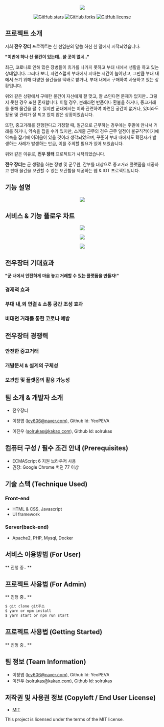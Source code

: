 <p align="center"><img src="/image/logo.png"></p>

<!--
<p align="center">
	(데모 영상)
	<a href="">
		<img src="/image/DEMO_BUTTON.png" />
	</a>
	(매뉴얼)
	<a href="">
		<img src="/image/DOCUMNET_BUTTON.png" />
	</a>
</p>
-->

<p align="center">
	<a href="https://github.com/osamhack2021/WEB_IOT_ComradeMarket_MiscThings/stargazers"><img alt="GitHub stars" src="https://img.shields.io/github/stars/osamhack2021/WEB_IOT_ComradeMarket_MiscThings"></a>
	<a href="https://github.com/osamhack2021/WEB_IOT_ComradeMarket_MiscThings/blob/master/LICENSE"><img alt="GitHub forks" src="https://img.shields.io/github/forks/osamhack2021/WEB_IOT_ComradeMarket_MiscThings"></a>
	<a href="https://github.com/osamhack2021/WEB_IOT_ComradeMarket_MiscThings/blob/master/LICENSE"><img alt="GitHub license" src="https://img.shields.io/github/license/osamhack2021/WEB_IOT_ComradeMarket_MiscThings"></a>
</p>


## 프로젝트 소개

저희 **전우 장터** 프로젝트는 한 선임분의 말씀 하신 한 말에서 시작되었습니다.

<!-- 이미지 하나 추가 --> 

**"이번에 하나 산 물건이 있는데.. 쓸 곳이 없네.."**

최근, 코로나로 인해 많은 장병들이 휴가를 나가지 못하고 부대 내에서 생활을 하고 있는 상태입니다. 그러다 보니, 자연스럽게 부대에서 지내는 시간이 늘어났고, 그만큼 부대 내에서 쓰기 위해 다양한 물건들을 택배로 받거나, 부대 내에서 구매하여 사용하고 있는 상황입니다.

위와 같은 상황에서 구매한 물건이 자신에게 잘 맞고, 잘 쓰인다면 문제가 없지만.. 그렇지 못한 경우 또한 존재합니다. 이럴 경우, 본래라면 반품이나 환불을 하거나, 중고거래를 통해 물건을 팔 수 있지만 군대에서는 이와 관련하여 마련된 공간이 없거나, 있더라도 활용 및 관리가 잘 되고 있지 않은 상황이었습니다.

또한, 중고거래를 진행한다고 가정할 때, 일근으로 근무하는 경우에는 주말에 만나서 거래를 하거나, 약속을 잡을 수가 있지만, 스케줄 근무의 경우 근무 일정이 불규칙적이기에 약속을 잡기에 어려움이 있을 것이라 생각되었으며, 꾸준히 부대 내에서도 확진자가 발생하는 사례가 발생하는 만큼, 이를 주의할 필요가 있어 보였습니다.

위와 같은 이유로, **전우 장터** 프로젝트가 시작되었습니다.

**전우 장터**는 군 생활을 하는 장병 및 군무원, 간부를 대상으로 중고거래 플랫폼을 제공하고 판매 물건을 보관할 수 있는 보관함을 제공하는 웹 & IOT 프로젝트입니다.


## 기능 설명
 <p align="center"><img src="/image/OSAM-function.png"></p>

## 서비스 & 기능 플로우 차트
<p align="center"><img src="/image/OSAM-WEB.png"></p>

<p align="center"><img src="/image/OSAM-IOT.png"></p>

<p align="center"><img src="/image/OSAM-platform.png"></p>

 
## 전우장터 기대효과
**"군 내에서 안전하게 마음 놓고 거래할 수 있는 플랫폼을 만들자!"**

### 경제적 효과

### 부대 내,외 연결 & 소통 공간 조성 효과

### 비대면 거래를 통한 코로나 예방


## 전우장터 경쟁력

### 안전한 중고거래

### 개발문서 & 설계의 구체성

### 보관함 및 플랫폼의 활용 가능성

## 팀 소개 & 개발자 소개
- 전우장터

- 이창엽 (lcy606@naver.com), Github Id: YeoPEVA
- 이진우 (solrukas@kakao.com), Github Id: solrukas


## 컴퓨터 구성 / 필수 조건 안내 (Prerequisites)
* ECMAScript 6 지원 브라우저 사용
* 권장: Google Chrome 버젼 77 이상

## 기술 스택 (Technique Used)

### Front-end
 -  HTML & CSS, Javascript 
 -  UI framework

### Server(back-end)
 - Apache2, PHP, Mysql, Docker 


## 서비스 이용방법 (For User)
** 진행 중.. **

## 프로젝트 사용법 (For Admin)
** 진행 중.. **

```bash
$ git clone git주소
$ yarn or npm install
$ yarn start or npm run start
```

## 프로젝트 사용법 (Getting Started)
** 진행 중.. **

## 팀 정보 (Team Information)
- 이창엽 (lcy606@naver.com), Github Id: YeoPEVA
- 이진우 (solrukas@kakao.com), Github Id: solrukas

## 저작권 및 사용권 정보 (Copyleft / End User License)
 * [MIT](https://github.com/osam2020-WEB/Sample-ProjectName-TeamName/blob/master/license.md)

This project is licensed under the terms of the MIT license.
